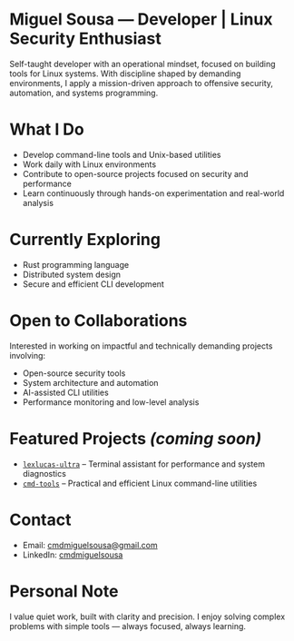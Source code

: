 # Miguel Sousa — Developer | Linux Security Enthusiast

Self-taught developer with an operational mindset, focused on building tools for Linux systems. With discipline shaped by demanding environments, I apply a mission-driven approach to offensive security, automation, and systems programming.
# What I Do
- Develop command-line tools and Unix-based utilities  
- Work daily with Linux environments  
- Contribute to open-source projects focused on security and performance  
- Learn continuously through hands-on experimentation and real-world analysis  
# Currently Exploring
- Rust programming language  
- Distributed system design  
- Secure and efficient CLI development  
#  Open to Collaborations
Interested in working on impactful and technically demanding projects involving:
- Open-source security tools  
- System architecture and automation  
- AI-assisted CLI utilities  
- Performance monitoring and low-level analysis  
#  Featured Projects *(coming soon)*  
- [`lexlucas-ultra`](https://github.com/CMD126/lexlucas-ultra) – Terminal assistant for performance and system diagnostics  
- [`cmd-tools`](https://github.com/CMD126/cmd-tools) – Practical and efficient Linux command-line utilities  
#  Contact
- Email: cmdmiguelsousa@gmail.com  
- LinkedIn: [cmdmiguelsousa](https://www.linkedin.com/in/cmdmiguelsousa/)  
#  Personal Note
I value quiet work, built with clarity and precision. I enjoy solving complex problems with simple tools — always focused, always learning.
